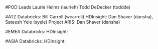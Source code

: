 #POD Leads
Laurie Helms (laurieh)
Todd DeDecker (toddde)

#ATZ
Databricks: Bill Carroll (wcarroll)
HDInsight: Dan Shaver (dansha), Sateesh Yele (syele)
Project ARIS: Dan Shaver (dansha)

#EMEA
Databricks: 
HDInsight: 

#ASIA
Databricks: 
HDInsight: 
